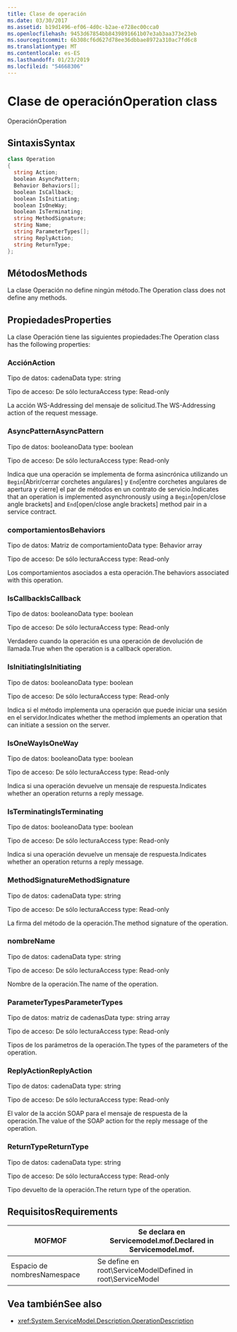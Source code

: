 ```yaml
---
title: Clase de operación
ms.date: 03/30/2017
ms.assetid: b19d1496-ef06-4d0c-b2ae-e728ec00cca0
ms.openlocfilehash: 9453d67854bb8439891661b07e3ab3aa373e23eb
ms.sourcegitcommit: 6b308cf6d627d78ee36dbbae8972a310ac7fd6c8
ms.translationtype: MT
ms.contentlocale: es-ES
ms.lasthandoff: 01/23/2019
ms.locfileid: "54668306"
---
```

# <a name="operation-class"></a><span data-ttu-id="9dd83-102">Clase de operación</span><span class="sxs-lookup"><span data-stu-id="9dd83-102">Operation class</span></span>
<span data-ttu-id="9dd83-103">Operación</span><span class="sxs-lookup"><span data-stu-id="9dd83-103">Operation</span></span>  
  
## <a name="syntax"></a><span data-ttu-id="9dd83-104">Sintaxis</span><span class="sxs-lookup"><span data-stu-id="9dd83-104">Syntax</span></span>  
  
```csharp
class Operation  
{  
  string Action;  
  boolean AsyncPattern;  
  Behavior Behaviors[];  
  boolean IsCallback;  
  boolean IsInitiating;  
  boolean IsOneWay;  
  boolean IsTerminating;  
  string MethodSignature;  
  string Name;  
  string ParameterTypes[];  
  string ReplyAction;  
  string ReturnType;  
};  
```  
  
## <a name="methods"></a><span data-ttu-id="9dd83-105">Métodos</span><span class="sxs-lookup"><span data-stu-id="9dd83-105">Methods</span></span>  
 <span data-ttu-id="9dd83-106">La clase Operación no define ningún método.</span><span class="sxs-lookup"><span data-stu-id="9dd83-106">The Operation class does not define any methods.</span></span>  
  
## <a name="properties"></a><span data-ttu-id="9dd83-107">Propiedades</span><span class="sxs-lookup"><span data-stu-id="9dd83-107">Properties</span></span>  
 <span data-ttu-id="9dd83-108">La clase Operación tiene las siguientes propiedades:</span><span class="sxs-lookup"><span data-stu-id="9dd83-108">The Operation class has the following properties:</span></span>  
  
### <a name="action"></a><span data-ttu-id="9dd83-109">Acción</span><span class="sxs-lookup"><span data-stu-id="9dd83-109">Action</span></span>  
 <span data-ttu-id="9dd83-110">Tipo de datos: cadena</span><span class="sxs-lookup"><span data-stu-id="9dd83-110">Data type: string</span></span>  
  
 <span data-ttu-id="9dd83-111">Tipo de acceso: De sólo lectura</span><span class="sxs-lookup"><span data-stu-id="9dd83-111">Access type: Read-only</span></span>  
  
 <span data-ttu-id="9dd83-112">La acción WS-Addressing del mensaje de solicitud.</span><span class="sxs-lookup"><span data-stu-id="9dd83-112">The WS-Addressing action of the request message.</span></span>  
  
### <a name="asyncpattern"></a><span data-ttu-id="9dd83-113">AsyncPattern</span><span class="sxs-lookup"><span data-stu-id="9dd83-113">AsyncPattern</span></span>  
 <span data-ttu-id="9dd83-114">Tipo de datos: booleano</span><span class="sxs-lookup"><span data-stu-id="9dd83-114">Data type: boolean</span></span>  
  
 <span data-ttu-id="9dd83-115">Tipo de acceso: De sólo lectura</span><span class="sxs-lookup"><span data-stu-id="9dd83-115">Access type: Read-only</span></span>  
  
 <span data-ttu-id="9dd83-116">Indica que una operación se implementa de forma asincrónica utilizando un `Begin`[Abrir/cerrar corchetes angulares] y `End`[entre corchetes angulares de apertura y cierre] el par de métodos en un contrato de servicio.</span><span class="sxs-lookup"><span data-stu-id="9dd83-116">Indicates that an operation is implemented asynchronously using a `Begin`[open/close angle brackets] and `End`[open/close angle brackets] method pair in a service contract.</span></span>  
  
### <a name="behaviors"></a><span data-ttu-id="9dd83-117">comportamientos</span><span class="sxs-lookup"><span data-stu-id="9dd83-117">Behaviors</span></span>  
 <span data-ttu-id="9dd83-118">Tipo de datos: Matriz de comportamiento</span><span class="sxs-lookup"><span data-stu-id="9dd83-118">Data type: Behavior array</span></span>  
  
 <span data-ttu-id="9dd83-119">Tipo de acceso: De sólo lectura</span><span class="sxs-lookup"><span data-stu-id="9dd83-119">Access type: Read-only</span></span>  
  
 <span data-ttu-id="9dd83-120">Los comportamientos asociados a esta operación.</span><span class="sxs-lookup"><span data-stu-id="9dd83-120">The behaviors associated with this operation.</span></span>  
  
### <a name="iscallback"></a><span data-ttu-id="9dd83-121">IsCallback</span><span class="sxs-lookup"><span data-stu-id="9dd83-121">IsCallback</span></span>  
 <span data-ttu-id="9dd83-122">Tipo de datos: booleano</span><span class="sxs-lookup"><span data-stu-id="9dd83-122">Data type: boolean</span></span>  
  
 <span data-ttu-id="9dd83-123">Tipo de acceso: De sólo lectura</span><span class="sxs-lookup"><span data-stu-id="9dd83-123">Access type: Read-only</span></span>  
  
 <span data-ttu-id="9dd83-124">Verdadero cuando la operación es una operación de devolución de llamada.</span><span class="sxs-lookup"><span data-stu-id="9dd83-124">True when the operation is a callback operation.</span></span>  
  
### <a name="isinitiating"></a><span data-ttu-id="9dd83-125">IsInitiating</span><span class="sxs-lookup"><span data-stu-id="9dd83-125">IsInitiating</span></span>  
 <span data-ttu-id="9dd83-126">Tipo de datos: booleano</span><span class="sxs-lookup"><span data-stu-id="9dd83-126">Data type: boolean</span></span>  
  
 <span data-ttu-id="9dd83-127">Tipo de acceso: De sólo lectura</span><span class="sxs-lookup"><span data-stu-id="9dd83-127">Access type: Read-only</span></span>  
  
 <span data-ttu-id="9dd83-128">Indica si el método implementa una operación que puede iniciar una sesión en el servidor.</span><span class="sxs-lookup"><span data-stu-id="9dd83-128">Indicates whether the method implements an operation that can initiate a session on the server.</span></span>  
  
### <a name="isoneway"></a><span data-ttu-id="9dd83-129">IsOneWay</span><span class="sxs-lookup"><span data-stu-id="9dd83-129">IsOneWay</span></span>  
 <span data-ttu-id="9dd83-130">Tipo de datos: booleano</span><span class="sxs-lookup"><span data-stu-id="9dd83-130">Data type: boolean</span></span>  
  
 <span data-ttu-id="9dd83-131">Tipo de acceso: De sólo lectura</span><span class="sxs-lookup"><span data-stu-id="9dd83-131">Access type: Read-only</span></span>  
  
 <span data-ttu-id="9dd83-132">Indica si una operación devuelve un mensaje de respuesta.</span><span class="sxs-lookup"><span data-stu-id="9dd83-132">Indicates whether an operation returns a reply message.</span></span>  
  
### <a name="isterminating"></a><span data-ttu-id="9dd83-133">IsTerminating</span><span class="sxs-lookup"><span data-stu-id="9dd83-133">IsTerminating</span></span>  
 <span data-ttu-id="9dd83-134">Tipo de datos: booleano</span><span class="sxs-lookup"><span data-stu-id="9dd83-134">Data type: boolean</span></span>  
  
 <span data-ttu-id="9dd83-135">Tipo de acceso: De sólo lectura</span><span class="sxs-lookup"><span data-stu-id="9dd83-135">Access type: Read-only</span></span>  
  
 <span data-ttu-id="9dd83-136">Indica si una operación devuelve un mensaje de respuesta.</span><span class="sxs-lookup"><span data-stu-id="9dd83-136">Indicates whether an operation returns a reply message.</span></span>  
  
### <a name="methodsignature"></a><span data-ttu-id="9dd83-137">MethodSignature</span><span class="sxs-lookup"><span data-stu-id="9dd83-137">MethodSignature</span></span>  
 <span data-ttu-id="9dd83-138">Tipo de datos: cadena</span><span class="sxs-lookup"><span data-stu-id="9dd83-138">Data type: string</span></span>  
  
 <span data-ttu-id="9dd83-139">Tipo de acceso: De sólo lectura</span><span class="sxs-lookup"><span data-stu-id="9dd83-139">Access type: Read-only</span></span>  
  
 <span data-ttu-id="9dd83-140">La firma del método de la operación.</span><span class="sxs-lookup"><span data-stu-id="9dd83-140">The method signature of the operation.</span></span>  
  
### <a name="name"></a><span data-ttu-id="9dd83-141">nombre</span><span class="sxs-lookup"><span data-stu-id="9dd83-141">Name</span></span>  
 <span data-ttu-id="9dd83-142">Tipo de datos: cadena</span><span class="sxs-lookup"><span data-stu-id="9dd83-142">Data type: string</span></span>  
  
 <span data-ttu-id="9dd83-143">Tipo de acceso: De sólo lectura</span><span class="sxs-lookup"><span data-stu-id="9dd83-143">Access type: Read-only</span></span>  
  
 <span data-ttu-id="9dd83-144">Nombre de la operación.</span><span class="sxs-lookup"><span data-stu-id="9dd83-144">The name of the operation.</span></span>  
  
### <a name="parametertypes"></a><span data-ttu-id="9dd83-145">ParameterTypes</span><span class="sxs-lookup"><span data-stu-id="9dd83-145">ParameterTypes</span></span>  
 <span data-ttu-id="9dd83-146">Tipo de datos: matriz de cadenas</span><span class="sxs-lookup"><span data-stu-id="9dd83-146">Data type: string array</span></span>  
  
 <span data-ttu-id="9dd83-147">Tipo de acceso: De sólo lectura</span><span class="sxs-lookup"><span data-stu-id="9dd83-147">Access type: Read-only</span></span>  
  
 <span data-ttu-id="9dd83-148">Tipos de los parámetros de la operación.</span><span class="sxs-lookup"><span data-stu-id="9dd83-148">The types of the parameters of the operation.</span></span>  
  
### <a name="replyaction"></a><span data-ttu-id="9dd83-149">ReplyAction</span><span class="sxs-lookup"><span data-stu-id="9dd83-149">ReplyAction</span></span>  
 <span data-ttu-id="9dd83-150">Tipo de datos: cadena</span><span class="sxs-lookup"><span data-stu-id="9dd83-150">Data type: string</span></span>  
  
 <span data-ttu-id="9dd83-151">Tipo de acceso: De sólo lectura</span><span class="sxs-lookup"><span data-stu-id="9dd83-151">Access type: Read-only</span></span>  
  
 <span data-ttu-id="9dd83-152">El valor de la acción SOAP para el mensaje de respuesta de la operación.</span><span class="sxs-lookup"><span data-stu-id="9dd83-152">The value of the SOAP action for the reply message of the operation.</span></span>  
  
### <a name="returntype"></a><span data-ttu-id="9dd83-153">ReturnType</span><span class="sxs-lookup"><span data-stu-id="9dd83-153">ReturnType</span></span>  
 <span data-ttu-id="9dd83-154">Tipo de datos: cadena</span><span class="sxs-lookup"><span data-stu-id="9dd83-154">Data type: string</span></span>  
  
 <span data-ttu-id="9dd83-155">Tipo de acceso: De sólo lectura</span><span class="sxs-lookup"><span data-stu-id="9dd83-155">Access type: Read-only</span></span>  
  
 <span data-ttu-id="9dd83-156">Tipo devuelto de la operación.</span><span class="sxs-lookup"><span data-stu-id="9dd83-156">The return type of the operation.</span></span>  
  
## <a name="requirements"></a><span data-ttu-id="9dd83-157">Requisitos</span><span class="sxs-lookup"><span data-stu-id="9dd83-157">Requirements</span></span>  
  
|<span data-ttu-id="9dd83-158">MOF</span><span class="sxs-lookup"><span data-stu-id="9dd83-158">MOF</span></span>|<span data-ttu-id="9dd83-159">Se declara en Servicemodel.mof.</span><span class="sxs-lookup"><span data-stu-id="9dd83-159">Declared in Servicemodel.mof.</span></span>|  
|---------|-----------------------------------|  
|<span data-ttu-id="9dd83-160">Espacio de nombres</span><span class="sxs-lookup"><span data-stu-id="9dd83-160">Namespace</span></span>|<span data-ttu-id="9dd83-161">Se define en root\ServiceModel</span><span class="sxs-lookup"><span data-stu-id="9dd83-161">Defined in root\ServiceModel</span></span>|  
  
## <a name="see-also"></a><span data-ttu-id="9dd83-162">Vea también</span><span class="sxs-lookup"><span data-stu-id="9dd83-162">See also</span></span>
- <xref:System.ServiceModel.Description.OperationDescription>
